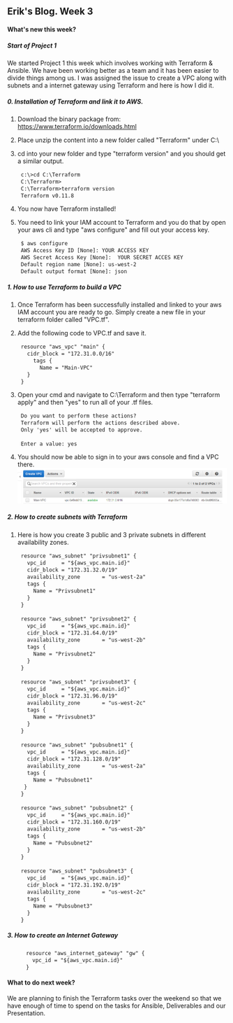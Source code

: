## Erik's Blog. Week 3
#### What's new this week?

##### Start of Project 1
We started Project 1 this week which involves working with Terraform & Ansible. We have been working better as a team and it has been easier to divide things among us. I was assigned the issue to create a VPC along with subnets and a internet gateway using Terraform and here is how I did it.

##### 0. Installation of Terraform and link it to AWS.
  1. Download the binary package from:
     https://www.terraform.io/downloads.html
  2. Place unzip the content into a new folder called "Terraform" under C:\
  3. cd into your new folder and type "terraform version" and you should get a similar output.

          c:\>cd C:\Terraform
          C:\Terraform>
          C:\Terraform>terraform version
          Terraform v0.11.8

  4. You now have Terraform installed!
  5. You need to link your IAM account to Terraform and you do that by open your aws cli and type "aws configure" and fill out your access key.

          $ aws configure
          AWS Access Key ID [None]: YOUR ACCESS KEY
          AWS Secret Access Key [None]:  YOUR SECRET ACCES KEY
          Default region name [None]: us-west-2
          Default output format [None]: json


##### 1. How to use Terraform to build a VPC
  1. Once Terraform has been successfully installed and linked to your aws IAM account you are ready to go. Simply create a new file in your terraform folder called "VPC.tf".
  2. Add the following code to VPC.tf and save it.

          resource "aws_vpc" "main" {
          	cidr_block = "172.31.0.0/16"
          	  tags {
          		Name = "Main-VPC"
          	}
          }

  3. Open your cmd and navigate to C:\Terraform and then type "terraform apply" and then "yes" to run all of your .tf files.

          Do you want to perform these actions?
          Terraform will perform the actions described above.
          Only 'yes' will be accepted to approve.

          Enter a value: yes
  4. You should now be able to sign in to your aws console and find a VPC there.
   ![](img/erikVPC.png?raw=true)

##### 2. How to create subnets with Terraform
   1. Here is how you create 3 public and 3 private subnets in different availability zones.

           resource "aws_subnet" "privsubnet1" {
             vpc_id     = "${aws_vpc.main.id}"
             cidr_block = "172.31.32.0/19"
             availability_zone       = "us-west-2a"
             tags {
               Name = "Privsubnet1"
             }
           }

           resource "aws_subnet" "privsubnet2" {
             vpc_id     = "${aws_vpc.main.id}"
             cidr_block = "172.31.64.0/19"
             availability_zone       = "us-west-2b"
             tags {
               Name = "Privsubnet2"
             }
           }

           resource "aws_subnet" "privsubnet3" {
             vpc_id     = "${aws_vpc.main.id}"
             cidr_block = "172.31.96.0/19"
             availability_zone       = "us-west-2c"
             tags {
               Name = "Privsubnet3"
             }
           }

           resource "aws_subnet" "pubsubnet1" {
             vpc_id     = "${aws_vpc.main.id}"
             cidr_block = "172.31.128.0/19"
             availability_zone       = "us-west-2a"
             tags {
               Name = "Pubsubnet1"
            }
           }

           resource "aws_subnet" "pubsubnet2" {
             vpc_id     = "${aws_vpc.main.id}"
             cidr_block = "172.31.160.0/19"
             availability_zone       = "us-west-2b"
             tags {
               Name = "Pubsubnet2"
             }
           }

           resource "aws_subnet" "pubsubnet3" {
             vpc_id     = "${aws_vpc.main.id}"
             cidr_block = "172.31.192.0/19"
             availability_zone       = "us-west-2c"
             tags {
               Name = "Pubsubnet3"
             }
           }

##### 3. How to create an Internet Gateway
          resource "aws_internet_gateway" "gw" {
            vpc_id = "${aws_vpc.main.id}"
          }

#### What to do next week?
We are planning to finish the Terraform tasks over the weekend so that we have enough of time to spend on the tasks for Ansible, Deliverables and our Presentation.
